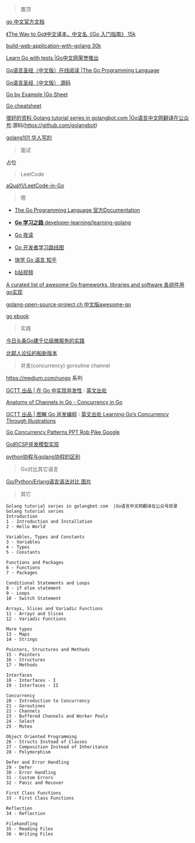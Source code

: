 > 置顶

[go 中文官方文档](http://zh-golang.appspot.com/)

[《The Way to Go》中文译本，中文名《Go 入门指南》 15k](https://github.com/Unknwon/the-way-to-go_ZH_CN/blob/master/eBook/directory.md)

[build-web-application-with-golang  30k](https://github.com/astaxie/build-web-application-with-golang/blob/master/zh/preface.md)

[Learn Go with tests   |Go中文网荣誉推出](https://studygolang.gitbook.io/learn-go-with-tests/)

[Go语言圣经（中文版）在线阅读 |The Go Programming Language](https://docs.hacknode.org/gopl-zh/)

[Go语言圣经（中文版） 源码](https://github.com/adonovan/gopl.io)

[Go by Example    |Go Sheet](https://gobyexample.com/)

[Go cheatsheet](https://devhints.io/go)

[很好的资料  Golang tutorial series in golangbot.com  |Go语言中文网翻译在公众号](https://golangbot.com/learn-golang-series/):源码(https://github.com/golangbot)

[golang101 华人写的]()



> 面试

占位

> LeetCode

[aQuaYi/LeetCode-in-Go](https://github.com/aQuaYi/LeetCode-in-Go)



> 嗯

- [The Go Programming Language 官方Documentation](https://golang.org/doc/)

- [**Go 学习之路** developer-learning/learning-golang](https://github.com/developer-learning/learning-golang)

- [Go 夜读](https://github.com/developer-learning/Reading-go)
 
- [Go 开发者学习路线图](https://github.com/Quorafind/golang-developer-roadmap-cn)

- [快学 Go 语言 知乎](https://zhuanlan.zhihu.com/quickgo)

- [b站视频 ](https://search.bilibili.com/all?keyword=GO%E8%AF%AD%E8%A8%80)

[A curated list of awesome Go frameworks, libraries and software  各组件用go实现](https://github.com/avelino/awesome-go)

[golang-open-source-project ch  中文版awesome-go](https://github.com/hackstoic/golang-open-source-projects#%E7%9B%AE%E5%BD%95)

[go ebook](https://github.com/dariubs/GoBooks)



> 实践

[今日头条Go建千亿级微服务的实践](https://www.jianshu.com/p/ea9ab1b67dce)

[北邮人论坛的船新版本](https://git.byr.ac.cn/byr-bbs-dev/bbs)

> 并发(concurrency)  goroutine channel

https://medium.com/rungo 系列

[GCTT 出品 | 在 Go 中实现并发性](https://mp.weixin.qq.com/s/cX9FTkBncjrwcN8y1EuGdQ) : [英文出处](https://medium.com/rungo/achieving-concurrency-in-go-3f84cbf870ca)

[Anatomy of Channels in Go - Concurrency in Go](https://medium.com/rungo/anatomy-of-channels-in-go-concurrency-in-go-1ec336086adb)

[GCTT 出品 | 图解 Go 并发编程](https://mbd.baidu.com/newspage/data/landingshare?context=%7B%22nid%22%3A%22news_10061718063488657719%22%2C%22sourceFrom%22%3A%22bjh%22%2C%22url_data%22%3A%22bjhauthor%22%7D)  : [英文出处 Learning Go’s Concurrency Through Illustrations](https://medium.com/@trevor4e/learning-gos-concurrency-through-illustrations-8c4aff603b3)

[Go Concurrency Patterns PPT  Rob Pike  Google](https://talks.golang.org/2012/concurrency.slide#1)

[Go的CSP并发模型实现](https://www.cnblogs.com/sunsky303/p/9115530.html)

[python协程与golang协程的区别](https://segmentfault.com/a/1190000019127902?utm_campaign=studygolang.com&utm_medium=studygolang.com&utm_source=studygolang.com)



> Go对比其它语言

[Go/Python/Erlang语言语法对比 图片](https://www.cnblogs.com/wahaha02/p/8876445.html#top)



> 其它
```
Golang tutorial series in golangbot.com  |Go语言中文网翻译在公众号目录
Golang tutorial series
Introduction
1 - Introduction and Installation 
2 - Hello World

Variables, Types and Constants
3 - Variables 
4 - Types 
5 - Constants

Functions and Packages
6 - Functions 
7 - Packages

Conditional Statements and Loops
8 - if else statement 
9 - Loops 
10 - Switch Statement

Arrays, Slices and Variadic Functions
11 - Arrays and Slices 
12 - Variadic Functions

More types
13 - Maps 
14 - Strings

Pointers, Structures and Methods
15 - Pointers 
16 - Structures 
17 - Methods

Interfaces
18 - Interfaces - I 
19 - Interfaces - II

Concurrency
20 - Introduction to Concurrency 
21 - Goroutines 
22 - Channels 
23 - Buffered Channels and Worker Pools 
24 - Select 
25 - Mutex

Object Oriented Programming
26 - Structs Instead of Classes 
27 - Composition Instead of Inheritance 
28 - Polymorphism

Defer and Error Handling
29 - Defer 
30 - Error Handling 
31 - Custom Errors 
32 - Panic and Recover

First Class Functions
33 - First Class Functions

Reflection
34 - Reflection

Filehandling
35 - Reading Files 
36 - Writing Files

```
